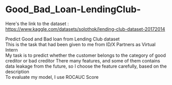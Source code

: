 # Good_Bad_Loan-LendingClub-

Here's the link to the dataset : https://www.kaggle.com/datasets/solothok/lending-club-dataset-20172014

Predict Good and Bad loan from Lending Club dataset   
This is the task that had been given to me from ID/X Partners as Virtual Intern   
My task is to predict whether the customer belongs to the category of good creditor or bad creditor 
There many features, and some of them contains data leakage from the future, so I choose the feature carefully, based on the description   
To evaluate my model, I use ROCAUC Score

